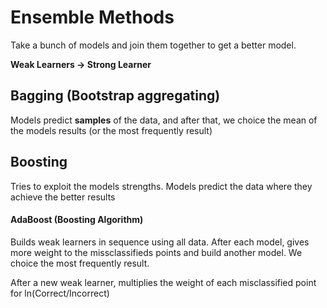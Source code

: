 # Ensemble Methods
Take a bunch of models and join them together to get a better model.

**Weak Learners -> Strong Learner**

## Bagging (Bootstrap aggregating)
Models predict **samples** of the data, and after that, we choice the mean of the models results (or the most frequently result)

## Boosting
Tries to exploit the models strengths. Models predict the data where they achieve the better results

#### AdaBoost (Boosting Algorithm)
Builds weak learners in sequence using all data. After each model, gives more weight to the missclassifieds points and build another model. We choice the most frequently result.

After a new weak learner, multiplies the weight of each misclassified point for ln(Correct/Incorrect)
